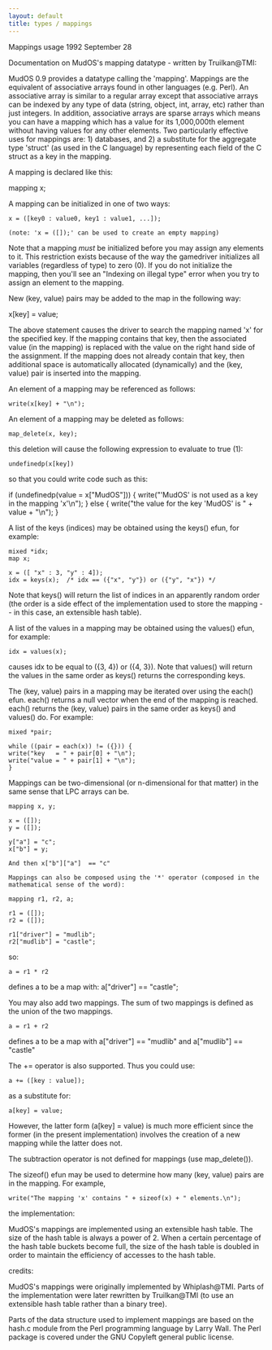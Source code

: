 ```yaml
---
layout: default
title: types / mappings
---
```



Mappings usage                                              1992 September 28

Documentation on MudOS's mapping datatype - written by Truilkan@TMI:

MudOS 0.9 provides a datatype calling the 'mapping'.  Mappings are
the equivalent of associative arrays found in other languages (e.g. Perl).
An associative array is similar to a regular array except that associative
arrays can be indexed by any type of data (string, object, int, array, etc)
rather than just integers.  In addition, associative arrays are sparse arrays
which means you can have a mapping which has a value for its 1,000,000th
element without having values for any other elements.  Two particularly
effective uses for mappings are: 1) databases, and 2) a substitute for the
aggregate type 'struct' (as used in the C language) by representing each
field of the C struct as a key in the mapping.

A mapping is declared like this:

mapping x;

A mapping can be initialized in one of two ways:

    x = ([key0 : value0, key1 : value1, ...]);

    (note: 'x = ([]);' can be used to create an empty mapping)

Note that a mapping _must_ be initialized before you may assign any elements
to it.  This restriction exists because of the way the gamedriver
initializes all variables (regardless of type) to zero (0).  If you do not
initialize the mapping, then you'll see an "Indexing on illegal type" error
when you try to assign an element to the mapping.

New (key, value) pairs may be added to the map in the following way:

x[key] = value;

The above statement causes the driver to search the mapping named 'x' for the
specified key.  If the mapping contains that key, then the associated value
(in the mapping) is replaced with the value on the right hand side of the
assignment.  If the mapping does not already contain that key, then
additional space is automatically allocated (dynamically) and the
(key, value) pair is inserted into the mapping.

An element of a mapping may be referenced as follows:

    write(x[key] + "\n");

An element of a mapping may be deleted as follows:

    map_delete(x, key);

this deletion will cause the following expression to evaluate to true (1):

    undefinedp(x[key])

so that you could write code such as this:

if (undefinedp(value = x["MudOS"])) {
    write("'MudOS' is not used as a key in the mapping 'x'\n");
} else {
    write("the value for the key 'MudOS' is " + value + "\n");
}

A list of the keys (indices) may be obtained using the keys() efun, for
example:

    mixed *idx;
    map x;

    x = ([ "x" : 3, "y" : 4]);
    idx = keys(x);  /* idx == ({"x", "y"}) or ({"y", "x"}) */

Note that keys() will return the list of indices in an apparently random
order (the order is a side effect of the implementation used to store
the mapping -- in this case, an extensible hash table).

A list of the values in a mapping may be obtained using the values()
efun, for example:

    idx = values(x);

causes idx to be equal to ({3, 4}) or ({4, 3}).  Note that values() will
return the values in the same order as keys() returns the corresponding
keys.

The (key, value) pairs in a mapping may be iterated over using the each()
efun.  each() returns a null vector when the end of the mapping is reached.
each() returns the (key, value) pairs in the same order as keys() and values()
do.  For example:

    mixed *pair;

    while ((pair = each(x)) != ({})) {
    write("key   = " + pair[0] + "\n");
    write("value = " + pair[1] + "\n");
    }

Mappings can be two-dimensional (or n-dimensional for that matter) in the same
sense that LPC arrays can be.

    mapping x, y;

    x = ([]);
    y = ([]);

    y["a"] = "c";
    x["b"] = y;

    And then x["b"]["a"]  == "c"

    Mappings can also be composed using the '*' operator (composed in the
    mathematical sense of the word):

    mapping r1, r2, a;

    r1 = ([]);
    r2 = ([]);

    r1["driver"] = "mudlib";
    r2["mudlib"] = "castle";

so:

    a = r1 * r2 

defines a to be a map with: a["driver"] == "castle";

You may also add two mappings.  The sum of two mappings is defined
as the union of the two mappings.

    a = r1 + r2

defines a to be a map with a["driver"] == "mudlib" and
a["mudlib"] == "castle"

The += operator is also supported.  Thus you could use:

    a += ([key : value]);

as a substitute for:

    a[key] = value;

However, the latter form (a[key] = value) is much more efficient since
the former (in the present implementation) involves the creation of a new
mapping while the latter does not.

The subtraction operator is not defined for mappings (use map_delete()).

The sizeof() efun may be used to determine how many (key, value) pairs
are in the mapping.  For example,

    write("The mapping 'x' contains " + sizeof(x) + " elements.\n");

the implementation:

MudOS's mappings are implemented using an extensible hash table.  The
size of the hash table is always a power of 2.  When a certain percentage
of the hash table buckets become full, the size of the hash table is
doubled in order to maintain the efficiency of accesses to the hash
table.

credits:

MudOS's mappings were originally implemented by Whiplash@TMI.  Parts of
the implementation were later rewritten by Truilkan@TMI (to use an
extensible hash table rather than a binary tree).

Parts of the data structure used to implement mappings are based on
the hash.c module from the Perl programming language by Larry Wall.
The Perl package is covered under the GNU Copyleft general public license.
